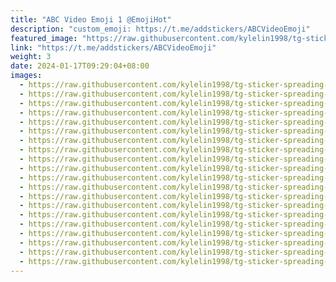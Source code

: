 ```yaml
---
title: "ABC Video Emoji 1 @EmojiHot"
description: "custom_emoji: https://t.me/addstickers/ABCVideoEmoji"
featured_image: "https://raw.githubusercontent.com/kylelin1998/tg-sticker-spreading-worldwide-images/main/img/52923ded-0dd5-4524-865c-61defcae6679.jpg"
link: "https://t.me/addstickers/ABCVideoEmoji"
weight: 3
date: 2024-01-17T09:29:04+08:00
images:
  - https://raw.githubusercontent.com/kylelin1998/tg-sticker-spreading-worldwide-images/main/img/52923ded-0dd5-4524-865c-61defcae6679.jpg
  - https://raw.githubusercontent.com/kylelin1998/tg-sticker-spreading-worldwide-images/main/img/1199ad7b-eb04-4b8a-98e4-1581f42d5365.jpg
  - https://raw.githubusercontent.com/kylelin1998/tg-sticker-spreading-worldwide-images/main/img/6cbe7cc9-05f0-477f-84d7-19d923f5ecc4.jpg
  - https://raw.githubusercontent.com/kylelin1998/tg-sticker-spreading-worldwide-images/main/img/7d753f12-1a41-4a0f-969a-69471657db13.jpg
  - https://raw.githubusercontent.com/kylelin1998/tg-sticker-spreading-worldwide-images/main/img/68e1f5cf-f7fb-4644-9bd6-a7a155a20bbc.jpg
  - https://raw.githubusercontent.com/kylelin1998/tg-sticker-spreading-worldwide-images/main/img/c7b5e00e-55e7-491c-80aa-beadf7c50672.jpg
  - https://raw.githubusercontent.com/kylelin1998/tg-sticker-spreading-worldwide-images/main/img/931b178c-3428-4102-b2bb-b1e001f8b18f.jpg
  - https://raw.githubusercontent.com/kylelin1998/tg-sticker-spreading-worldwide-images/main/img/276d062a-64b1-46ae-bf45-f591fc3f9391.jpg
  - https://raw.githubusercontent.com/kylelin1998/tg-sticker-spreading-worldwide-images/main/img/e387b133-32a6-4984-a793-6ec1d7dfd696.jpg
  - https://raw.githubusercontent.com/kylelin1998/tg-sticker-spreading-worldwide-images/main/img/964b4953-6b02-4a7d-9455-9bf3f11f68b5.jpg
  - https://raw.githubusercontent.com/kylelin1998/tg-sticker-spreading-worldwide-images/main/img/5b6757d1-52bc-4e71-9030-e546f8feb444.jpg
  - https://raw.githubusercontent.com/kylelin1998/tg-sticker-spreading-worldwide-images/main/img/f3724e4d-d6bd-49b7-96d9-da5b8296e94b.jpg
  - https://raw.githubusercontent.com/kylelin1998/tg-sticker-spreading-worldwide-images/main/img/a9653701-200c-4f0c-867c-5a629ba1f36a.jpg
  - https://raw.githubusercontent.com/kylelin1998/tg-sticker-spreading-worldwide-images/main/img/e85d29dc-a49a-4f29-8363-2cb7b88b3617.jpg
  - https://raw.githubusercontent.com/kylelin1998/tg-sticker-spreading-worldwide-images/main/img/0d7d8489-6745-416d-91a2-a3bcffc964d4.jpg
  - https://raw.githubusercontent.com/kylelin1998/tg-sticker-spreading-worldwide-images/main/img/6fe25809-4b4d-43c3-a106-8bd5cec4118b.jpg
  - https://raw.githubusercontent.com/kylelin1998/tg-sticker-spreading-worldwide-images/main/img/382ce586-867e-4a24-91a0-60a86c9aaca7.jpg
  - https://raw.githubusercontent.com/kylelin1998/tg-sticker-spreading-worldwide-images/main/img/92f50983-e4a3-484c-bfc3-a1f163c010b2.jpg
  - https://raw.githubusercontent.com/kylelin1998/tg-sticker-spreading-worldwide-images/main/img/6033a5a9-7c95-4146-a9bd-9aba31424062.jpg
  - https://raw.githubusercontent.com/kylelin1998/tg-sticker-spreading-worldwide-images/main/img/7c739c66-21dc-4700-ac81-04608df9c1ff.jpg
---
```

